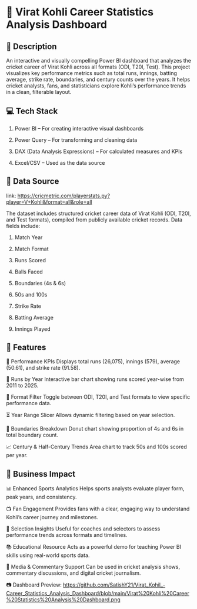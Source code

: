 # 🏏 Virat Kohli Career Statistics Analysis Dashboard

## 📝 Description

An interactive and visually compelling Power BI dashboard that analyzes the cricket career of Virat Kohli across all formats (ODI, T20I, Test). This project visualizes key performance metrics such as total runs, innings, batting average, strike rate, boundaries, and century counts over the years. It helps cricket analysts, fans, and statisticians explore Kohli’s performance trends in a clean, filterable layout.

## 💻 Tech Stack

1. Power BI – For creating interactive visual dashboards

2. Power Query – For transforming and cleaning data

3. DAX (Data Analysis Expressions) – For calculated measures and KPIs

4. Excel/CSV – Used as the data source

## 📂 Data Source

link: https://cricmetric.com/playerstats.py?player=V+Kohli&format=all&role=all

The dataset includes structured cricket career data of Virat Kohli (ODI, T20I, and Test formats), compiled from publicly available cricket records. Data fields include:

1. Match Year

2. Match Format

3. Runs Scored

4. Balls Faced

5. Boundaries (4s & 6s)

6. 50s and 100s

7. Strike Rate

8. Batting Average

9. Innings Played

## 🚀 Features

🎯 Performance KPIs
    Displays total runs (26,075), innings (579), average (50.61), and strike rate (91.58).

📅 Runs by Year
    Interactive bar chart showing runs scored year-wise from 2011 to 2025.

🧭 Format Filter
    Toggle between ODI, T20I, and Test formats to view specific performance data.

⏳ Year Range Slicer
    Allows dynamic filtering based on year selection.

🎯 Boundaries Breakdown
    Donut chart showing proportion of 4s and 6s in total boundary count.

📈 Century & Half-Century Trends
    Area chart to track 50s and 100s scored per year.

    

## 📌 Business Impact

📊 Enhanced Sports Analytics
  Helps sports analysts evaluate player form, peak years, and consistency.

📺 Fan Engagement
  Provides fans with a clear, engaging way to understand Kohli’s career journey and milestones.

🏏 Selection Insights
  Useful for coaches and selectors to assess performance trends across formats and timelines.

📚 Educational Resource
  Acts as a powerful demo for teaching Power BI skills using real-world sports data.

🎥 Media & Commentary Support
  Can be used in cricket analysis shows, commentary discussions, and digital cricket journalism.

📷 Dashboard Preview: 
    https://github.com/SatishY21/Virat_Kohil_-Career_Statistics_Analysis_Dashboard/blob/main/Virat%20Kohli%20Career%20Statistics%20Analysis%20Dashboard.png

